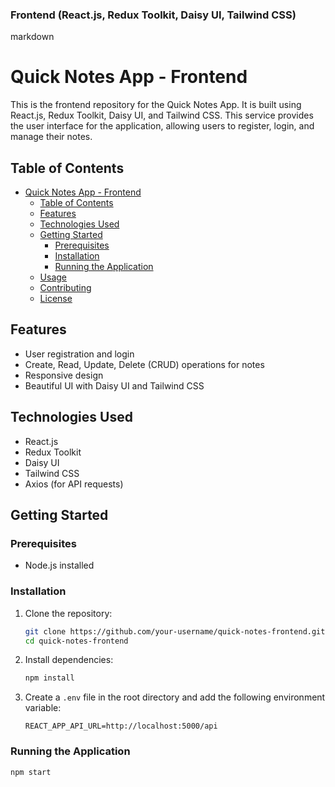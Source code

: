 ### Frontend (React.js, Redux Toolkit, Daisy UI, Tailwind CSS)

markdown
# Quick Notes App - Frontend

This is the frontend repository for the Quick Notes App. It is built using React.js, Redux Toolkit, Daisy UI, and Tailwind CSS. This service provides the user interface for the application, allowing users to register, login, and manage their notes.

## Table of Contents

- [Quick Notes App - Frontend](#quick-notes-app---frontend)
  - [Table of Contents](#table-of-contents)
  - [Features](#features)
  - [Technologies Used](#technologies-used)
  - [Getting Started](#getting-started)
    - [Prerequisites](#prerequisites)
    - [Installation](#installation)
    - [Running the Application](#running-the-application)
  - [Usage](#usage)
  - [Contributing](#contributing)
  - [License](#license)

## Features

- User registration and login
- Create, Read, Update, Delete (CRUD) operations for notes
- Responsive design
- Beautiful UI with Daisy UI and Tailwind CSS

## Technologies Used

- React.js
- Redux Toolkit
- Daisy UI
- Tailwind CSS
- Axios (for API requests)

## Getting Started

### Prerequisites

- Node.js installed

### Installation

1. Clone the repository:

    ```bash
    git clone https://github.com/your-username/quick-notes-frontend.git
    cd quick-notes-frontend
    ```

2. Install dependencies:

    ```bash
    npm install
    ```

3. Create a `.env` file in the root directory and add the following environment variable:

    ```env
    REACT_APP_API_URL=http://localhost:5000/api
    ```

### Running the Application

```bash
npm start

